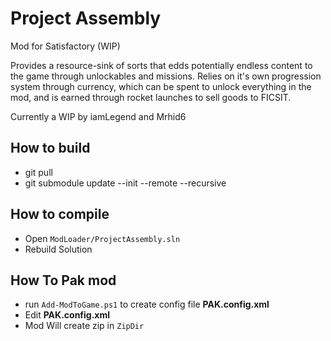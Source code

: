 # Project Assembly
Mod for Satisfactory (WIP)

Provides a resource-sink of sorts that edds potentially endless content to the game through unlockables and missions.
Relies on it's own progression system through currency, which can be spent to unlock everything in the mod, and is earned through rocket launches to sell goods to FICSIT.

Currently a WIP by iamLegend and Mrhid6



## How to build
* git pull
* git submodule update --init --remote --recursive

## How to compile
* Open `ModLoader/ProjectAssembly.sln`
* Rebuild Solution

## How To Pak mod
* run `Add-ModToGame.ps1` to create config file **PAK.config.xml**
* Edit **PAK.config.xml** 
* Mod Will create zip in `ZipDir`
